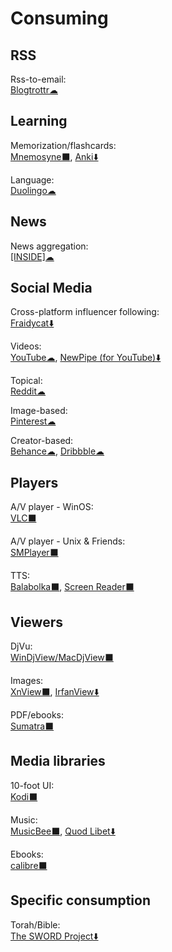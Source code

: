 # Consuming

## RSS

Rss-to-email:  
[Blogtrottr☁](https://blogtrottr.com)

## Learning

Memorization/flashcards:  
[Mnemosyne⬛](https://mnemosyne-proj.org/),
[Anki⬇️](https://apps.ankiweb.net/)

Language:  
[Duolingo☁](https://www.duolingo.com/)

## News

News aggregation:  
[[INSIDE]☁](https://inside.com/)

## Social Media

Cross-platform influencer following:  
[Fraidycat⬇️](https://fraidyc.at/)

Videos:  
[YouTube☁](https://youtube.com),
[NewPipe (for YouTube)⬇️](https://newpipe.schabi.org/)

Topical:  
[Reddit☁](https://reddit.com)

Image-based:  
[Pinterest☁](https://pinterest.com)

Creator-based:  
[Behance☁](https://www.behance.net/),
[Dribbble☁](https://dribbble.com/)

## Players

A/V player - WinOS:  
[VLC⬛](https://www.videolan.org/vlc/)

A/V player - Unix & Friends:  
[SMPlayer⬛](https://www.smplayer.info/)

TTS:  
[Balabolka⬛](http://cross-plus-a.com/balabolka.htm),
[Screen Reader⬛](http://jacquelin.potier.free.fr/screenreader/)

## Viewers

DjVu:  
[WinDjView/MacDjView⬛](https://windjview.sourceforge.io/)

Images:  
[XnView⬛](https://www.xnview.com/),
[IrfanView⬇️](https://www.irfanview.com/)

PDF/ebooks:  
[Sumatra⬛](https://www.sumatrapdfreader.org/free-pdf-reader.html)

## Media libraries

10-foot UI:  
[Kodi⬛](https://kodi.tv/)

Music:  
[MusicBee⬛](https://getmusicbee.com/),
[Quod Libet⬇️](https://quodlibet.readthedocs.io/)

Ebooks:  
[calibre⬛](https://calibre-ebook.com/)

## Specific consumption

Torah/Bible:  
[The SWORD Project⬇️](https://crosswire.org/sword/index.jsp)
